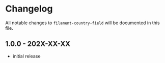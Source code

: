 # Changelog

All notable changes to `filament-country-field` will be documented in this file.

## 1.0.0 - 202X-XX-XX

- initial release
